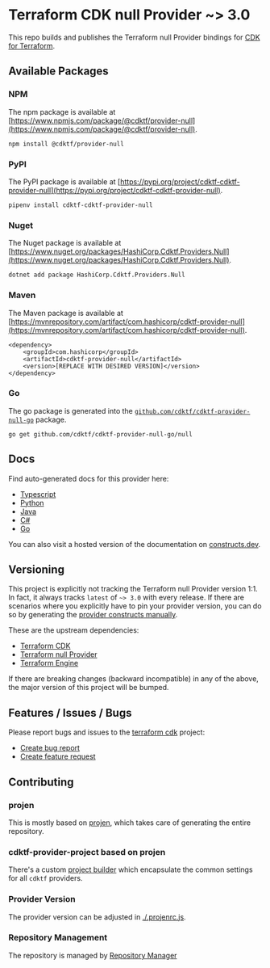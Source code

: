 
# Terraform CDK null Provider ~> 3.0

This repo builds and publishes the Terraform null Provider bindings for [CDK for Terraform](https://cdk.tf).

## Available Packages

### NPM

The npm package is available at [https://www.npmjs.com/package/@cdktf/provider-null](https://www.npmjs.com/package/@cdktf/provider-null).

`npm install @cdktf/provider-null`

### PyPI

The PyPI package is available at [https://pypi.org/project/cdktf-cdktf-provider-null](https://pypi.org/project/cdktf-cdktf-provider-null).

`pipenv install cdktf-cdktf-provider-null`

### Nuget

The Nuget package is available at [https://www.nuget.org/packages/HashiCorp.Cdktf.Providers.Null](https://www.nuget.org/packages/HashiCorp.Cdktf.Providers.Null).

`dotnet add package HashiCorp.Cdktf.Providers.Null`

### Maven

The Maven package is available at [https://mvnrepository.com/artifact/com.hashicorp/cdktf-provider-null](https://mvnrepository.com/artifact/com.hashicorp/cdktf-provider-null).

```
<dependency>
    <groupId>com.hashicorp</groupId>
    <artifactId>cdktf-provider-null</artifactId>
    <version>[REPLACE WITH DESIRED VERSION]</version>
</dependency>
```


### Go

The go package is generated into the [`github.com/cdktf/cdktf-provider-null-go`](https://github.com/cdktf/cdktf-provider-null-go) package.

`go get github.com/cdktf/cdktf-provider-null-go/null`

## Docs

Find auto-generated docs for this provider here: 

- [Typescript](./docs/API.typescript.md)
- [Python](./docs/API.python.md)
- [Java](./docs/API.java.md)
- [C#](./docs/API.csharp.md)
- [Go](./docs/API.go.md)

You can also visit a hosted version of the documentation on [constructs.dev](https://constructs.dev/packages/@cdktf/provider-null).

## Versioning

This project is explicitly not tracking the Terraform null Provider version 1:1. In fact, it always tracks `latest` of `~> 3.0` with every release. If there are scenarios where you explicitly have to pin your provider version, you can do so by generating the [provider constructs manually](https://cdk.tf/imports).

These are the upstream dependencies:

- [Terraform CDK](https://cdk.tf)
- [Terraform null Provider](https://github.com/terraform-providers/terraform-provider-null)
- [Terraform Engine](https://terraform.io)

If there are breaking changes (backward incompatible) in any of the above, the major version of this project will be bumped.

## Features / Issues / Bugs

Please report bugs and issues to the [terraform cdk](https://cdk.tf) project:

- [Create bug report](https://cdk.tf/bug)
- [Create feature request](https://cdk.tf/feature)

## Contributing

### projen

This is mostly based on [projen](https://github.com/eladb/projen), which takes care of generating the entire repository.

### cdktf-provider-project based on projen

There's a custom [project builder](https://github.com/hashicorp/cdktf-provider-project) which encapsulate the common settings for all `cdktf` providers.

### Provider Version

The provider version can be adjusted in [./.projenrc.js](./.projenrc.js).

### Repository Management

The repository is managed by [Repository Manager](https://github.com/hashicorp/cdktf-repository-manager/)
